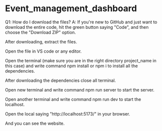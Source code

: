# Event_management_dashboard

Q1: How do I download the files?
A: If you're new to GitHub and just want to download the entire code, hit the green button saying "Code", and then choose the "Download ZIP" option.

After downloading, extract the files.

Open the file in VS code or any editor.

Open the terminal (make sure you are in the right directory project_name in this case) and write command npm install or npm i to install all the dependencies.

After downloading the dependencies close all terminal.

Open new terminal and write command npm run server to start the server.

Open another terminal and write command npm run dev to start the localhost.

Open the local saying "http://localhost:5173/" in your browser.

And you can see the website.
